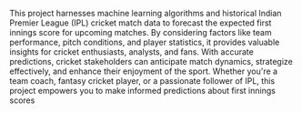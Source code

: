This project harnesses machine learning algorithms and historical Indian Premier League (IPL) cricket match data to forecast the expected first innings score for upcoming matches. By considering factors like team performance, pitch conditions, and player statistics, it provides valuable insights for cricket enthusiasts, analysts, and fans. With accurate predictions, cricket stakeholders can anticipate match dynamics, strategize effectively, and enhance their enjoyment of the sport. Whether you're a team coach, fantasy cricket player, or a passionate follower of IPL, this project empowers you to make informed predictions about first innings scores
